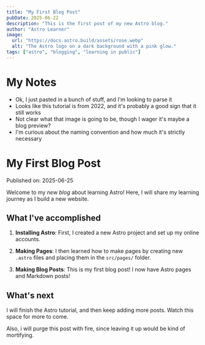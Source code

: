 ```yaml
---
title: "My First Blog Post"
pubDate: 2025-06-22
description: "This is the first post of my new Astro blog."
author: "Astro Learner"
image:
  url: "https://docs.astro.build/assets/rose.webp"
  alt: "The Astro logo on a dark background with a pink glow."
tags: ["astro", "blogging", "learning in public"]
---
```


# My Notes

- Ok, I just pasted in a bunch of stuff, and I'm looking to parse it
- Looks like this tutorial is from 2022, and it's probably a good sign that it still works
- Not clear what that image is going to be, though I wager it's maybe a blog preview?
- I'm curious about the naming convention and how much it's strictly necessary

# My First Blog Post

Published on: 2025-06-25

Welcome to my _new blog_ about learning Astro! Here, I will share my learning journey as I build a new website.

## What I've accomplished

1. **Installing Astro**: First, I created a new Astro project and set up my online accounts.

2. **Making Pages**: I then learned how to make pages by creating new `.astro` files and placing them in the `src/pages/` folder.

3. **Making Blog Posts**: This is my first blog post! I now have Astro pages and Markdown posts!

## What's next

I will finish the Astro tutorial, and then keep adding more posts. Watch this space for more to come.

Also, i will purge this post with fire, since leaving it up would be kind of mortifying.
